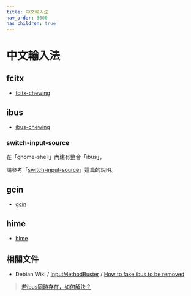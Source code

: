 ```yaml
---
title: 中文輸入法
nav_order: 3000
has_children: true
---
```



# 中文輸入法


## fcitx

* [fcitx-chewing](https://samwhelp.github.io/note-about-ubuntu/read/subject/im/fcitx/fcitx-chewing.html)


## ibus

* [ibus-chewing](https://samwhelp.github.io/note-about-ubuntu/read/subject/im/ibus/ibus-chewing.html)


### switch-input-source

在「gnome-shell」內建有整合「ibus」，

請參考「[switch-input-source](https://samwhelp.github.io/note-about-ubuntu/read/flavours/ubuntu/adjustment/switch-input-source.html)」這篇的說明。


## gcin

* [gcin](https://samwhelp.github.io/note-about-ubuntu/read/subject/im/gcin.html)


## hime

* [hime](https://samwhelp.github.io/note-about-ubuntu/read/subject/im/hime.html)


## 相關文件

* Debian Wiki / [InputMethodBuster](https://wiki.debian.org/InputMethodBuster) / [How to fake ibus to be removed](https://wiki.debian.org/InputMethodBuster#How_to_fake_ibus_to_be_removed)

> [若ibus同時存在，如何解決？](https://samwhelp.github.io/note-about-ubuntu/read/subject/im/howto/how_to_fake_ibus_to_be_removed.html)
